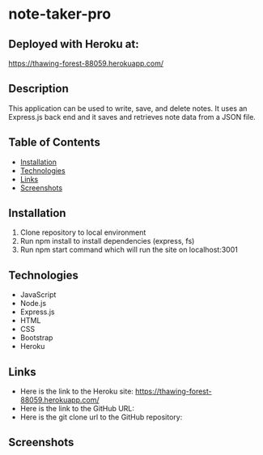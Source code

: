 # note-taker-pro

## Deployed with Heroku at:
https://thawing-forest-88059.herokuapp.com/

## Description
This application can be used to write, save, and delete notes. It uses an Express.js back end and it saves and retrieves note data from a JSON file.

## Table of Contents

- [Installation](#installation)
- [Technologies](#technologies)
- [Links](#links)
- [Screenshots](#screenshots)


## Installation
1. Clone repository to local environment
2. Run npm install to install dependencies (express, fs)
3. Run npm start command which will run the site on localhost:3001

## Technologies
* JavaScript
* Node.js
* Express.js
* HTML
* CSS
* Bootstrap
* Heroku

## Links
* Here is the link to the Heroku site: https://thawing-forest-88059.herokuapp.com/
* Here is the link to the GitHub URL:
* Here is the git clone url to the GitHub repository:

## Screenshots
